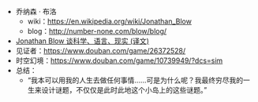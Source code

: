 - 乔纳森 · 布洛
	- wiki：https://en.wikipedia.org/wiki/Jonathan_Blow
	- blog：http://number-none.com/blow/blog/
- [Jonathan Blow 谈科学、语言、现实 (译文)](https://www.douban.com/note/683731874/)
- 见证者：https://www.douban.com/game/26372528/
- 时空幻境：https://www.douban.com/game/10739949/?dcs=sim
- 总结：
	- “我本可以用我的人生去做任何事情......可是为什么呢？我最终穷尽我的一生来设计谜题，不仅仅是此时此地这个小岛上的这些谜题。”